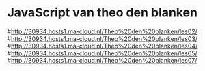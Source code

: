 # JavaScript van theo den blanken
#http://30934.hosts1.ma-cloud.nl/Theo%20den%20blanken/les02/
#http://30934.hosts1.ma-cloud.nl/Theo%20den%20blanken/les03/
#http://30934.hosts1.ma-cloud.nl/Theo%20den%20blanken/les04/
#http://30934.hosts1.ma-cloud.nl/Theo%20den%20blanken/les05/
#http://30934.hosts1.ma-cloud.nl/Theo%20den%20blanken/les07/
